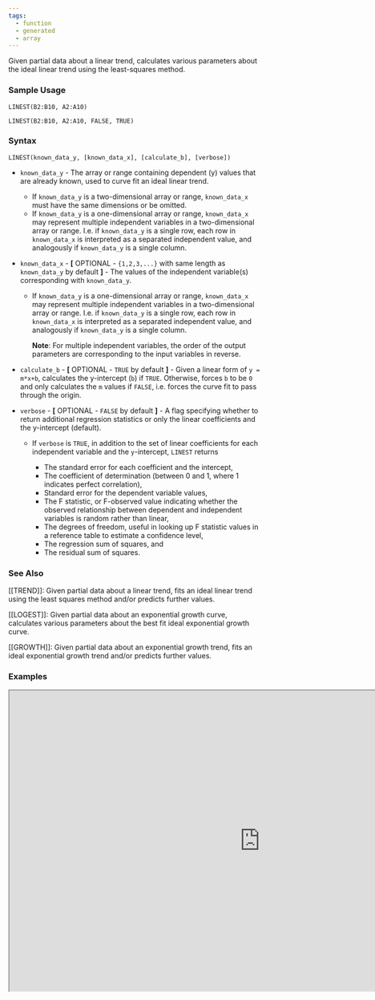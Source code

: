 ```yaml
---
tags:
  - function
  - generated
  - array
---
```


Given partial data about a linear trend, calculates various parameters about the ideal linear trend using the least-squares method.

### Sample Usage

`LINEST(B2:B10, A2:A10)`

`LINEST(B2:B10, A2:A10, FALSE, TRUE)`

### Syntax

`LINEST(known_data_y, [known_data_x], [calculate_b], [verbose])`

* `known_data_y` - The array or range containing dependent (y) values that are already known, used to curve fit an ideal linear trend.

  + If `known_data_y` is a two-dimensional array or range, `known_data_x` must have the same dimensions or be omitted.
  + If `known_data_y` is a one-dimensional array or range, `known_data_x` may represent multiple independent variables in a two-dimensional array or range. I.e. if `known_data_y` is a single row, each row in `known_data_x` is interpreted as a separated independent value, and analogously if `known_data_y` is a single column.
* `known_data_x` - **[** OPTIONAL - `{1,2,3,...}` with same length as `known_data_y` by default **]** - The values of the independent variable(s) corresponding with `known_data_y`.

  + If `known_data_y` is a one-dimensional array or range, `known_data_x` may represent multiple independent variables in a two-dimensional array or range. I.e. if `known_data_y` is a single row, each row in `known_data_x` is interpreted as a separated independent value, and analogously if `known_data_y` is a single column.

    **Note**: For multiple independent variables, the order of the output parameters are corresponding to the input variables in reverse.
* `calculate_b` - **[** OPTIONAL - `TRUE` by default **]** - Given a linear form of `y = m*x+b`, calculates the y-intercept (`b`) if `TRUE`. Otherwise, forces `b` to be `0` and only calculates the `m` values if `FALSE`, i.e. forces the curve fit to pass through the origin.
* `verbose` - **[** OPTIONAL - `FALSE` by default **]** - A flag specifying whether to return additional regression statistics or only the linear coefficients and the y-intercept (default).

  + If `verbose` is `TRUE`, in addition to the set of linear coefficients for each independent variable and the `y`-intercept, `LINEST` returns

    - The standard error for each coefficient and the intercept,
    - The coefficient of determination (between 0 and 1, where 1 indicates perfect correlation),
    - Standard error for the dependent variable values,
    - The F statistic, or F-observed value indicating whether the observed relationship between dependent and independent variables is random rather than linear,
    - The degrees of freedom, useful in looking up F statistic values in a reference table to estimate a confidence level,
    - The regression sum of squares, and
    - The residual sum of squares.

### See Also

[[TREND]]: Given partial data about a linear trend, fits an ideal linear trend using the least squares method and/or predicts further values.

[[LOGEST]]: Given partial data about an exponential growth curve, calculates various parameters about the best fit ideal exponential growth curve.

[[GROWTH]]: Given partial data about an exponential growth trend, fits an ideal exponential growth trend and/or predicts further values.

### Examples

<iframe height="600" src="https://docs.google.com/spreadsheet/pub?key=0As3tAuweYU9QdGQ2b25TeWdsSkk3UHRVSjRlUktqQUE&amp;output=html" width="1000"></iframe>